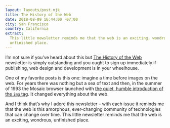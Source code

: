 ```yaml
---
layout: layouts/post.njk
title: The History of the Web
date: 2018-08-09 16:44:00 -07:00
city: San Francisco
country: California
extract:
  This little newsletter reminds me that the web is an exciting, wondrous,
  unfinished place.
---
```


I’m not sure if you’ve heard about this but [The History of the Web](https://thehistoryoftheweb.com/) newsletter is simply outstanding and you ought to sign up immediately if publishing, web design and development is in your wheelhouse.

One of my favorite posts is this one: imagine a time before images on the web. For years there was nothing but a sea of text and then, in the summer of 1993 the Mosaic browser launched with [the quiet, humble introduction of the `img` tag](https://thehistoryoftheweb.com/the-origin-of-the-img-tag/). It changed everything about the web.

And I think that’s why I adore this newsletter – with each issue it reminds me that the web is this amorphous, ever-changing community of technologies that can change over time. This little newsletter reminds me that the web is an exciting, wondrous, unfinished place.
